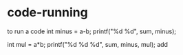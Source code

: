 # code-running
to run a code
int minus = a-b;
printf("%d %d", sum, minus);

int mul = a*b;
printf("%d %d %d", sum, minus, mul);
add
